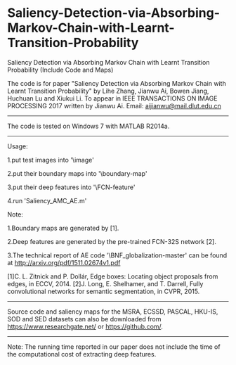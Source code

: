 # Saliency-Detection-via-Absorbing-Markov-Chain-with-Learnt-Transition-Probability
Saliency Detection via Absorbing Markov Chain with Learnt Transition Probability (Include Code and Maps)


The code is for paper "Saliency Detection via Absorbing Markov Chain with Learnt Transition Probability" 
by Lihe Zhang, Jianwu Ai, Bowen Jiang, Huchuan Lu and Xiukui Li.
To appear in IEEE TRANSACTIONS ON IMAGE PROCESSING 2017
written by Jianwu Ai. Email: aijianwu@mail.dlut.edu.cn

*******************************************************************************
The code is tested on Windows 7 with MATLAB R2014a.
*******************************************************************************
Usage:

1.put test images into '\image'

2.put their boundary maps into '\boundary-map'

3.put their deep features into '\FCN-feature'

4.run 'Saliency_AMC_AE.m'


Note:

1.Boundary maps are generated by [1].

2.Deep features are generated by the pre-trained FCN-32S network [2].

3.The technical report of AE code '\BNF_globalization-master' can be found at http://arxiv.org/pdf/1511.02674v1.pdf

[1]C. L. Zitnick and P. Dollár, Edge boxes: Locating object proposals from edges, in ECCV, 2014.
[2]J. Long, E. Shelhamer, and T. Darrell, Fully convolutional networks for semantic segmentation, in CVPR, 2015.

*****************************************************************************************
Source code and saliency maps for the MSRA, ECSSD, PASCAL, HKU-IS, SOD and SED datasets 
can also be downloaded from https://www.researchgate.net/ or https://github.com/.
*****************************************************************************************

Note: The running time reported in our paper does not include the time of the computational cost of extracting deep features.

